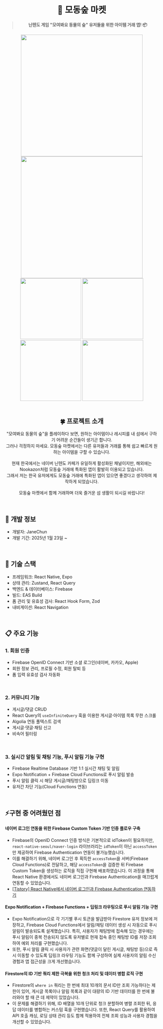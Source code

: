 <div align='center'>

# 🌴 모동숲 마켓

> #### 닌텐도 게임 "모여봐요 동물의 숲" 유저들을 위한 아이템 거래 앱! 📦

<div display='flex'>
  <img src='https://github.com/user-attachments/assets/6e9eebf7-ff71-4d26-a63c-697390e03006' width='400'/>
  <img src='https://github.com/user-attachments/assets/33320674-0499-43c4-8a0a-ee1255431973' width='400'/>
  <br/>
  <img src='https://github.com/user-attachments/assets/eaa001ea-8759-441c-948b-8645fe66b13c' width='200'/>
  <img src='https://github.com/user-attachments/assets/96b2b1ad-5e4b-423f-8847-8be7c18666d9' width='200'/>
  <img src='https://github.com/user-attachments/assets/a7eb987d-68d2-4db3-9c3f-36a37e4ce449' width='200'/>
  <img src='https://github.com/user-attachments/assets/02b6e4af-703a-40a7-bad9-5fca0a91d13b' width='200'/>
</div>

<br/>

## 🍀 프로젝트 소개

"모여봐요 동물의 숲"을 플레이하다 보면, 원하는 아이템이나 레시피를 내 섬에서 구하기 어려운 순간들이 생기곤 합니다.
<br/>
그러나 걱정하지 마세요. 모동숲 마켓에서는 다른 유저들과 거래를 통해 쉽고 빠르게 원하는 아이템을 구할 수 있습니다.
<br/>
<br/>
현재 한국에서는 네이버 닌텐도 카페가 유일하게 활성화된 채널이지만, 해외에는 Nookazon처럼 모동숲 거래에 특화된 앱이 활발히 이용되고 있습니다.
<br/>
그래서 저는 한국 유저에게도 모동숲 거래에 특화된 앱이 있으면 좋겠다고 생각하여 제작하게 되었습니다. <br/>
<br/>모동숲 마켓에서 함께 거래하며 더욱 즐거운 섬 생활이 되시길 바랍니다!

<br/>
</div>

## 📆 개발 정보
- 개발자: JaneChun  
- 개발 기간: 2025년 1월 23일 ~ 

<br/>

## 🚀 기술 스택
- 프레임워크: React Native, Expo
- 상태 관리: Zustand, React Query
- 백엔드 & 데이터베이스: Firebase
- 빌드: EAS Build
- 폼 관리 및 유효성 검사: React Hook Form, Zod
- 내비게이션: React Navigation

<br/>

## 📋 주요 기능
### 1. 회원 인증
- Firebase OpenID Connect 기반 소셜 로그인(네이버, 카카오, Apple)
- 회원 정보 관리, 프로필 수정, 회원 탈퇴 등
- 폼 입력 유효성 검사 자동화

<br/>

### 2. 커뮤니티 기능
- 게시글/댓글 CRUD
- React Query의 `useInfiniteQuery` 훅을 이용한 게시글·아이템 목록 무한 스크롤
- Algolia 연동 풀텍스트 검색
- 게시글·댓글·채팅 신고
- 비속어 필터링

<br/>

### 3. 실시간 알림 및 채팅 기능, 푸시 알림 기능 구현
- Firebase Realtime Database 기반 1:1 실시간 채팅 및 알림
- Expo Notification + Firebase Cloud Functions로 푸시 알림 발송
-  푸시 알림 클릭 시 해당 게시글/채팅방으로 딥링크 이동
- 유저간 차단 기능(Cloud Functions 연동)

<br/>

## ⚡️구현 중 어려웠던 점
#### 네이버 로그인 연동을 위한 Firebase Custom Token 기반 인증 플로우 구축
- Firebase의 OpenID Connect 인증 방식은 기본적으로 idToken이 필요하지만, `react-native-seoul/naver-login` 라이브러리는 `idToken`이 아닌 `accessToken`만 제공하여 Firebase Authentication 연동이 불가능했습니다.
- 이를 해결하기 위해, 네이버 로그인 후 획득한 `accessToken`을 서버(Firebase Cloud Functions)로 전달하고, 해당 `accessToken`을 검증한 뒤 Firebase Custom Token을 생성하는 로직을 직접 구현해 배포하였습니다. 이 과정을 통해 React Native 환경에서도 네이버 로그인과 Firebase Authentication을 매끄럽게 연동할 수 있었습니다.
- [[Tistory] React Native에서 네이버 로그인과 Firebase Authentication 연동하기](https://janechun.tistory.com/24)

#### Expo Notification + Firebase Functions + 딥링크 라우팅으로 푸시 알림 기능 구현
- Expo Notification으로 각 기기별 푸시 토큰을 발급받아 Firestore 유저 정보에 저장하고, Firebase Cloud Functions에서 알림/채팅 데이터 생성 시 자동으로 푸시 알림이 발송되도록 설계했습니다. 특히, 사용자가 채팅방에 접속해 있는 경우에는 푸시 알림이 중복 전송되지 않도록 유저별로 현재 접속 중인 채팅방 ID를 저장·조회하여 예외 처리를 구현했습니다.
- 또한, 푸시 알림 클릭 시 사용자가 관련 화면(댓글이 달린 게시글, 채팅방 등)으로 즉시 이동할 수 있도록 딥링크 라우팅 기능도 함께 구성하여 실제 사용자의 알림 수신 경험과 앱 접근성을 크게 개선했습니다.

#### Firestore의 ID 기반 쿼리 제한 극복을 위한 청크 처리 및 데이터 병합 로직 구현
- Firestore의 `where in` 쿼리는 한 번에 최대 10개의 문서 ID만 조회 가능하다는 제한이 있어, 게시글 목록이나 알림 목록과 같이 대량의 ID 기반 데이터를 한 번에 불러와야 할 때 큰 데 제약이 있었습니다.
- 이 문제를 해결하기 위해, ID 배열을 10개 단위로 청크 분할하여 병렬 조회한 뒤, 응답 데이터를 병합하는 커스텀 훅을 구현했습니다.
또한, React Query를 활용하여 API 호출 캐싱, 로딩 상태 관리 등도 함께 적용하여 전체 조회 성능과 사용자 경험을 개선할 수 있었습니다.

